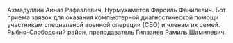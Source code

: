 Ахмадуллин Айназ Рафаэлевич, Нурмухаметов Фарсиль Фанилевич. Бот  приема заявок  для оказания компьютерной диагностической помощи участникам специальной военной операции (СВО) и членам их семей. Рыбно-Слободский район, преподаватель Гилазиев Рамиль Шамилевич.
